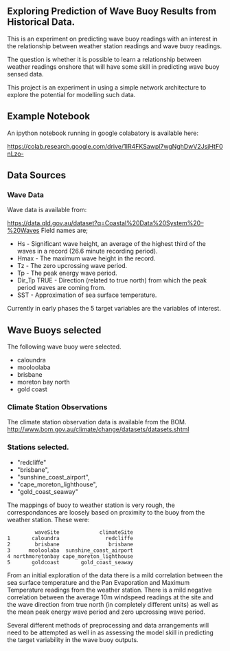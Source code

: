 ## Exploring Prediction of Wave Buoy Results from Historical Data.

This is an experiment on predicting wave buoy readings with an interest in the relationship between weather station readings and wave buoy readings.

The question is whether it is possible to learn a relationship between weather readings onshore that will have some skill in predicting wave buoy sensed data.

This project is an experiment in using a simple network architecture to explore the potential for modelling such data.

## Example Notebook

An ipython notebook running in google colabatory is available here:

https://colab.research.google.com/drive/1IR4FKSawpl7wgNghDwV2JsjHtF0nLzo-


## Data Sources

### Wave Data
Wave data is available from:

https://data.qld.gov.au/dataset?q=Coastal%20Data%20System%20–%20Waves
Field names are;
- Hs - Significant wave height, an average of the highest third of the waves in a record (26.6 minute recording period).
- Hmax - The maximum wave height in the record.
- Tz - The zero upcrossing wave period.
- Tp - The peak energy wave period.
- Dir_Tp TRUE - Direction (related to true north) from which the peak period waves are coming from.
- SST - Approximation of sea surface temperature.

Currently in early phases the 5 target variables are the variables of interest. 

## Wave Buoys selected

The following wave buoy were selected.

- caloundra
- mooloolaba
- brisbane
- moreton bay north
- gold coast

### Climate Station Observations

The climate station observation data is available from the BOM.
http://www.bom.gov.au/climate/change/datasets/datasets.shtml



### Stations selected.

- "redcliffe"
- "brisbane",
- "sunshine_coast_airport",
- "cape_moreton_lighthouse",
- "gold_coast_seaway"

The mappings of buoy to weather station is very rough, the correspondances are loosely based on proximity to the buoy from the weather station. These were:

```
         waveSite             climateSite
1       caloundra               redcliffe
2        brisbane                brisbane
3      mooloolaba  sunshine_coast_airport
4 northmoretonbay cape_moreton_lighthouse
5       goldcoast       gold_coast_seaway
```

From an initial exploration of the data there is a mild correlation between the sea surface temperature and the Pan Evaporation and Maximum Temperature readings from the weather station.
There is a mild negative correlation between the average 10m windspeed readings at the site and the wave direction from true north (in completely different units) as well as the mean peak energy wave period and zero upcrossing wave period.

Several different methods of preprocessing and data arrangements will need to be attempted as well in as assessing the model skill in predicting the target variability in the wave buoy outputs.


